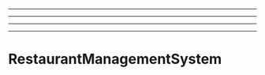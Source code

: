 ----------------------------------------------------
----------------------------------------------------------------------------------------------------
----------------------------------------------------------------------------------------------------
----------------------------------------------------------------------------------------------------
# RestaurantManagementSystem
